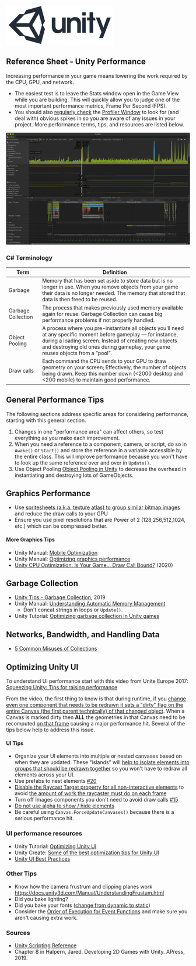 

![unity logo](images/unity-logo-293w.png)

## Reference Sheet - Unity Performance


Increasing performance in your game means lowering the work required by the CPU, GPU, and network.

- The easiest test is to leave the Stats window open in the Game View while you are building. This will quickly allow you to judge one of the most important performance metrics, Frame Per Second (FPS).
- You should also [regularly check](https://www.youtube.com/watch?v=fROTtgZK-Zs) the [Profiler Window](https://docs.unity3d.com/Manual/ProfilerWindow.html) to look for (and deal with) obvious spikes in  so you are aware of any issues in your project. More performance terms, tips, and resources are listed below.


![profiler](images/profiler.png)


### C# Terminology

Term | Definition
--- | ---
Garbage | Memory that has been set aside to store data but is no longer in use.  When you remove objects from your game their data is no longer needed. The memory that stored that data is then freed to be reused.
Garbage Collection | The process that makes previously used memory available again for reuse. Garbage Collection can cause big performance problems if not properly handled.
Object Pooling | A process where you pre-instantiate all objects you’ll need at any specific moment before gameplay — for instance, during a loading screen. Instead of creating new objects and destroying old ones during gameplay, your game reuses objects from a “pool”.
Draw calls | Each command the CPU sends to your GPU to draw geometry on your screen; Effectively, the number of objects being drawn. Keep this number down (<2000 desktop and <200 mobile) to maintain good performance.





## General Performance Tips

The following sections address specific areas for considering performance, starting with this general section.

1. Changes in one "performance area" can affect others, so test everything as you make each improvement.
1. When you need a reference to a component, camera, or script, do so in `Awake()` or `Start()` and store the reference in a variable accessible by the entire class. This will improve performance because you won't have to look up the same reference over and over in `Update()`.
1. Use Object Pooling [Object Pooling in Unity](https://www.raywenderlich.com/847-object-pooling-in-unity) to decrease the overhead in instantiating and destroying lots of GameObjects.




## Graphics Performance

- Use [spritesheets (a.k.a. texture atlas) to group similar bitmap images](images/draw-calls-sprite-sheet.png) and reduce the draw calls to your GPU
- Ensure you use pixel resolutions that are Power of 2 (128,256,512,1024, etc.) which can be compressed better.


#### More Graphics Tips

- Unity Manual: [Mobile Optimization](https://docs.unity3d.com/Manual/MobileOptimisation.html)
- Unity Manual: [Optimizing graphics performance](https://docs.unity3d.com/Manual/OptimizingGraphicsPerformance.html)
- [Unity CPU Optimization: Is Your Game… Draw Call Bound?](https://www.gamasutra.com/blogs/RubenTorresBonet/20200513/362872/Unity_CPU_Optimization_Is_Your_Game_Draw_Call_Bound.php) (2020)





## Garbage Collection

- [Unity Tips - Garbage Collection](https://danielilett.com/2019-08-05-unity-tips-1-garbage-collection/), 2019
- Unity Manual: [Understanding Automatic Memory Management](https://docs.unity3d.com/Manual/UnderstandingAutomaticMemoryManagement.html)
    - Don't concat strings in loops or `Update()`.
- Unity Tutorial: [Optimizing garbage collection in Unity games](https://unity3d.com/learn/tutorials/topics/performance-optimization/optimizing-garbage-collection-unity-games)





## Networks, Bandwidth, and Handling Data

- [5 Common Misuses of Collections](https://www.jacksondunstan.com/articles/5145)



## Optimizing Unity UI

To understand UI performance start with this video from Unite Europe 2017: [Squeezing Unity: Tips for raising performance
](https://www.youtube.com/watch?v=_wxitgdx-UI&index=7&list=PLX2vGYjWbI0Rzo8D-vUCFVb_hHGxXWd9j&ab_channel=Unity)

From the video, the first thing to know is that during runtime, if you [change even one component that needs to be redrawn it sets a "dirty" flag on the entire Canvas (the first parent technically) of that changed object](https://youtu.be/_wxitgdx-UI?t=1648). When a Canvas is marked dirty then **ALL** the geometries in that Canvas need to be recomputed [on that frame](https://docs.unity3d.com/Manual/ExecutionOrder.html) causing a major performance hit. Several of the tips below help to address this issue.


#### UI Tips

- Organize your UI elements into multiple or nested canvases based on when they are updated. These "islands" will [help to isolate elements into groups that should be redrawn together](https://youtu.be/_wxitgdx-UI?t=1680) so you won't have to redraw all elements across your UI.
- Use prefabs to nest elements [#20](https://medium.com/@dariarodionovano/unity-ui-best-practices-40964a7a9aba)
- [Disable the Raycast Target property for all non-interactive elements](https://medium.com/@dariarodionovano/unity-ui-best-practices-40964a7a9aba) to avoid [the amount of work the raycaster must do on each frame](https://youtu.be/_wxitgdx-UI?t=1944)
- Turn off Images components you don't need to avoid draw calls [#15](https://medium.com/@dariarodionovano/unity-ui-best-practices-40964a7a9aba)
- [Do not use alpha to show / hide elements](https://medium.com/@dariarodionovano/unity-ui-best-practices-40964a7a9aba)
- Be careful using `Canvas.ForceUpdateCanvases()` because there is a serious performance hit.


### UI performance resources

- Unity Tutorial: [Optimizing Unity UI](https://learn.unity.com/tutorial/optimizing-unity-ui#5c7f8528edbc2a002053b5a0)
- Unity Create: [Some of the best optimization tips for Unity UI](https://create.unity3d.com/Unity-UI-optimization-tips)
- [Unity UI Best Practices](https://medium.com/@dariarodionovano/unity-ui-best-practices-40964a7a9aba)



### Other Tips

- Know how the camera frustrum and clipping planes work https://docs.unity3d.com/Manual/UnderstandingFrustum.html
- Did you bake lighting?
- Did you bake your fonts ([change from dynamic to static](https://youtu.be/NY1xKqCIj3c?t=849))
- Consider the [Order of Execution for Event Functions](https://docs.unity3d.com/Manual/ExecutionOrder.html) and make sure you aren't causing extra work.





### Sources
- [Unity Scripting Reference](https://docs.unity3d.com/ScriptReference/index.html)
- Chapter 8 in Halpern, Jared. Developing 2D Games with Unity. APress, 2019.
